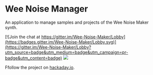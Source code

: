 # Wee Noise Manager

An application to manage samples and projects of the Wee Noise Maker synth.

[![Join the chat at https://gitter.im/Wee-Noise-Maker/Lobby](https://badges.gitter.im/Wee-Noise-Maker/Lobby.svg)](https://gitter.im/Wee-Noise-Maker/Lobby?utm_source=badge&utm_medium=badge&utm_campaign=pr-badge&utm_content=badge) [![](https://hackaday-io-badges.herokuapp.com/19326.svg)]({https://hackaday.io/project/19326-wee-noise-maker})

Ffollow the project on [hackaday.io](https://hackaday.io/project/19326-wee-noise-maker).
